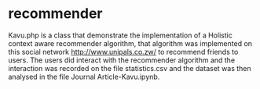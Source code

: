 # recommender
Kavu.php is a class that demonstrate the implementation of a Holistic context aware recommender algorithm, that algorithm was implemented on this social network http://www.unipals.co.zw/ to recommend friends to users. The users did interact with the recommender algorithm and the interaction was recorded on the file statistics.csv and the dataset was then analysed in the file Journal Article-Kavu.ipynb.

